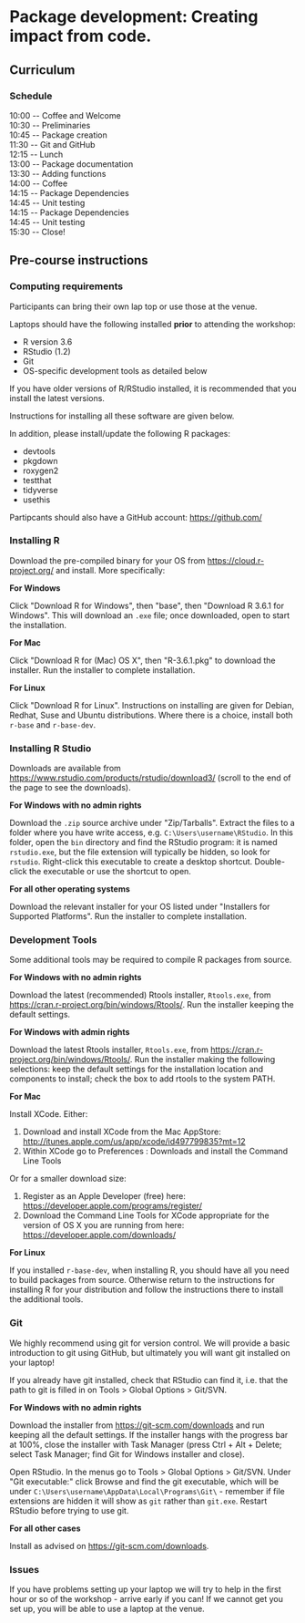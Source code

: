 # Package development: Creating impact from code.

## Curriculum

### Schedule
10:00 -- Coffee and Welcome   
10:30 -- Preliminaries  
10:45 -- Package creation  
11:30 -- Git and GitHub   
12:15 -- Lunch  
13:00 -- Package documentation  
13:30 -- Adding functions  
14:00 -- Coffee  
14:15 -- Package Dependencies  
14:45 -- Unit testing  
14:15 -- Package Dependencies  
14:45 -- Unit testing  
15:30 -- Close!  

## Pre-course instructions

### Computing requirements

Participants can bring their own lap top or use those at the venue. 

Laptops should have the following installed **prior** to attending the workshop:

- R version 3.6
- RStudio (1.2)
- Git
- OS-specific development tools as detailed below

If you have older versions of R/RStudio installed, it is recommended that you install the latest versions.

Instructions for installing all these software are given below.

In addition, please install/update the following R packages:

 - devtools
 - pkgdown
 - roxygen2
 - testthat
 - tidyverse
 - usethis

Partipcants should also have a GitHub account: https://github.com/

### Installing R

Download the pre-compiled binary for your OS from https://cloud.r-project.org/ and install. More specifically:

**For Windows**

Click "Download R for Windows", then "base", then "Download R 3.6.1 for Windows". This will download an `.exe` file; once downloaded, open to start the installation. 

**For Mac**

Click "Download R for (Mac) OS X", then "R-3.6.1.pkg" to download the installer.
Run the installer to complete installation.

**For Linux**

Click "Download R for Linux". Instructions on installing are given for Debian, Redhat, Suse and Ubuntu distributions. Where there is a choice, install both `r-base` and `r-base-dev`.

### Installing R Studio

Downloads are available from https://www.rstudio.com/products/rstudio/download3/ (scroll to the end of the page to see the downloads).

**For Windows with no admin rights**

Download the `.zip` source archive under "Zip/Tarballs". Extract the files to a folder where you have write access, e.g. `C:\Users\username\RStudio`. In this folder, open the `bin` directory and find the RStudio program: it is named `rstudio.exe`, but the file extension will typically be hidden, so look for `rstudio`. Right-click this executable to create a desktop shortcut. Double-click the executable or use the shortcut to open.

**For all other operating systems**

Download the relevant installer for your OS listed under "Installers for Supported Platforms". Run the installer to complete installation.
 
### Development Tools

Some additional tools may be required to compile R packages from source.

**For Windows with no admin rights**

Download the latest (recommended) Rtools installer, `Rtools.exe`, from 
https://cran.r-project.org/bin/windows/Rtools/. Run the installer keeping the 
default settings.

**For Windows with admin rights**

Download the latest Rtools installer, `Rtools.exe`, from 
https://cran.r-project.org/bin/windows/Rtools/. Run the installer making the 
following selections: keep the default settings for the installation location 
and components to install; check the box to add rtools to the system PATH.

**For Mac**

Install XCode. Either:

1.  Download and install XCode from the Mac AppStore: http://itunes.apple.com/us/app/xcode/id497799835?mt=12
2.  Within XCode go to Preferences : Downloads and install the Command Line 
Tools

Or for a smaller download size:

1. Register as an Apple Developer (free) here: https://developer.apple.com/programs/register/
2. Download the Command Line Tools for XCode appropriate for the version of 
OS X you are running from here: https://developer.apple.com/downloads/

**For Linux**

If you installed `r-base-dev`, when installing R, you should have all you need 
to build packages from source. Otherwise return to the instructions for 
installing R for your distribution and follow the instructions there to install 
the additional tools.

### Git

We highly recommend using git for version control. We will provide a basic 
introduction to git using GitHub, but ultimately you will want git installed on 
your laptop!

If you already have git installed, check that RStudio can find it, i.e. that 
the path to git is filled in on Tools > Global Options > Git/SVN.

**For Windows with no admin rights**

Download the installer from https://git-scm.com/downloads and run keeping all 
the default settings. If the installer hangs with the progress bar at 100%, 
close the installer with Task Manager (press Ctrl + Alt + Delete; select 
Task Manager; find Git for Windows installer and close). 

Open RStudio. In the menus go to Tools > Global Options > Git/SVN. Under 
"Git executable:" click Browse and find the git executable, which will be under 
`C:\Users\username\AppData\Local\Programs\Git\` - remember if file extensions 
are hidden it will show as `git` rather than `git.exe`. Restart RStudio before 
trying to use git.

**For all other cases**

Install as advised on https://git-scm.com/downloads.

### Issues 

If you have problems setting up your laptop we will try to help in the first 
hour or so of the workshop - arrive early if you can! If we cannot get you set 
up, you will be able to use a laptop at the venue.
